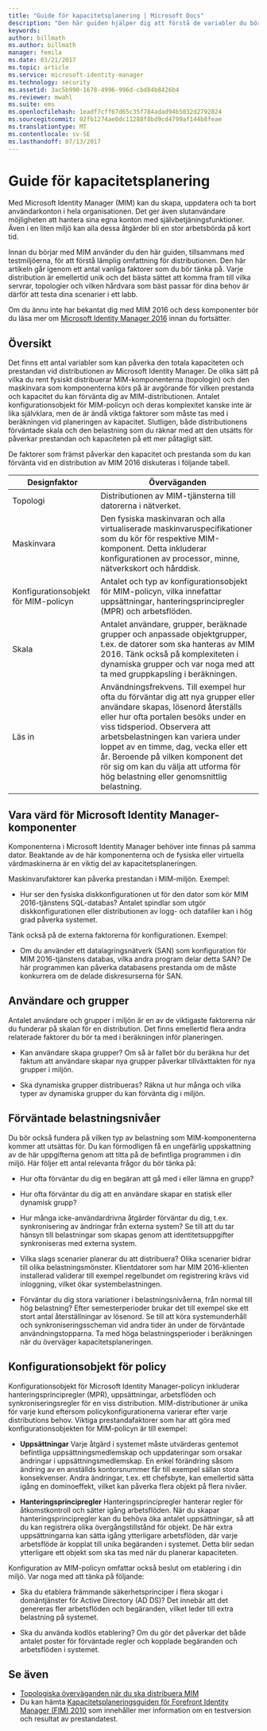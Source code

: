 ```yaml
---
title: "Guide för kapacitetsplanering | Microsoft Docs"
description: "Den här guiden hjälper dig att förstå de variabler du bör tänka på innan du distribuerar MIM 2016, inklusive belastningsnivåer och policybeslut."
keywords: 
author: billmath
ms.author: billmath
manager: femila
ms.date: 03/21/2017
ms.topic: article
ms.service: microsoft-identity-manager
ms.technology: security
ms.assetid: 3ac5b990-1678-4996-996d-cbd84b8426b4
ms.reviewer: mwahl
ms.suite: ems
ms.openlocfilehash: 1eadf7cff67d65c35f784adad94b5032d2792824
ms.sourcegitcommit: 02fb1274ae0dc11288f8bd9cd4799af144b8feae
ms.translationtype: MT
ms.contentlocale: sv-SE
ms.lasthandoff: 07/13/2017
---
```

# Guide för kapacitetsplanering
<a id="capacity-planning-guide" class="xliff"></a>

Med Microsoft Identity Manager (MIM) kan du skapa, uppdatera och ta bort användarkonton i hela organisationen. Det ger även slutanvändare möjligheten att hantera sina egna konton med självbetjäningsfunktioner. Även i en liten miljö kan alla dessa åtgärder bli en stor arbetsbörda på kort tid.

Innan du börjar med MIM använder du den här guiden, tillsammans med testmiljöerna, för att förstå lämplig omfattning för distributionen. Den här artikeln går igenom ett antal vanliga faktorer som du bör tänka på. Varje distribution är emellertid unik och det bästa sättet att komma fram till vilka servrar, topologier och vilken hårdvara som bäst passar för dina behov är därför att testa dina scenarier i ett labb.

Om du ännu inte har bekantat dig med MIM 2016 och dess komponenter bör du läsa mer om  [Microsoft Identity Manager 2016](microsoft-identity-manager-2016.md) innan du fortsätter.

## Översikt
<a id="overview" class="xliff"></a>
Det finns ett antal variabler som kan påverka den totala kapaciteten och prestandan vid distributionen av Microsoft Identity Manager. De olika sätt på vilka du rent fysiskt distribuerar MIM-komponenterna (topologin) och den maskinvara som komponenterna körs på är avgörande för vilken prestanda och kapacitet du kan förvänta dig av MIM-distributionen. Antalet konfigurationsobjekt för MIM-policyn och deras komplexitet kanske inte är lika självklara, men de är ändå viktiga faktorer som måste tas med i beräkningen vid planeringen av kapacitet. Slutligen, både distributionens  förväntade skala och den belastning som du räknar med att den utsätts för påverkar prestandan och kapaciteten på ett mer påtagligt sätt.

De faktorer som främst påverkar den kapacitet och prestanda som du kan förvänta vid en distribution av MIM 2016 diskuteras i följande tabell.

| Designfaktor | Överväganden |
| ------------- | -------------- |
| Topologi | Distributionen av MIM-tjänsterna till datorerna i nätverket. |
| Maskinvara | Den fysiska maskinvaran och alla virtualiserade maskinvaruspecifikationer som du kör för respektive MIM-komponent. Detta inkluderar konfigurationen av processor, minne, nätverkskort och hårddisk. |
| Konfigurationsobjekt för MIM-policyn | Antalet och typ av konfigurationsobjekt för MIM-policyn, vilka innefattar uppsättningar, hanteringsprincipregler (MPR) och arbetsflöden. |
| Skala | Antalet användare, grupper, beräknade grupper och anpassade objektgrupper, t.ex. de datorer som ska hanteras av MIM 2016. Tänk också på komplexiteten i dynamiska grupper och var noga med att ta med gruppkapsling i beräkningen. |
| Läs in | Användningsfrekvens. Till exempel hur ofta du förväntar dig att nya grupper eller användare skapas, lösenord återställs eller hur ofta portalen besöks under en viss tidsperiod. Observera att arbetsbelastningen kan variera under loppet av en timme, dag, vecka eller ett år. Beroende på vilken komponent det rör sig om kan du välja att utforma för hög belastning eller genomsnittlig belastning. |


## Vara värd för Microsoft Identity Manager-komponenter
<a id="hosting-microsoft-identity-manager-components" class="xliff"></a>

Komponenterna i Microsoft Identity Manager behöver inte finnas på samma dator. Beaktande av de här komponenterna och de fysiska eller virtuella värdmaskinerna är en viktig del av kapacitetsplaneringen.

Maskinvarufaktorer kan påverka prestandan i MIM-miljön. Exempel:
- Hur ser den fysiska diskkonfigurationen ut för den dator som kör MIM 2016-tjänstens SQL-databas? Antalet spindlar som utgör diskkonfigurationen eller distributionen av logg- och datafiler kan i hög grad påverka systemet.

Tänk också på de externa faktorerna för konfigurationen. Exempel:
- Om du använder ett datalagringsnätverk (SAN) som konfiguration för MIM 2016-tjänstens databas, vilka andra program delar detta SAN? De här programmen kan påverka databasens prestanda om de måste konkurrera om de delade diskresurserna för SAN.


## Användare och grupper
<a id="users-and-groups" class="xliff"></a>
Antalet användare och grupper i miljön är en av de viktigaste faktorerna när du funderar på skalan för en distribution. Det finns emellertid flera andra relaterade faktorer du bör ta med i beräkningen inför planeringen.

- Kan användare skapa grupper? Om så är fallet bör du beräkna hur det faktum att användare skapar nya grupper påverkar tillväxttakten för nya grupper i miljön.

- Ska dynamiska grupper distribueras? Räkna ut hur många och vilka typer av dynamiska grupper du kan förvänta dig i miljön.


## Förväntade belastningsnivåer
<a id="expected-load-levels" class="xliff"></a>
Du bör också fundera på vilken typ av belastning som MIM-komponenterna kommer att utsättas för. Du kan förmodligen få en ungefärlig uppskattning av de här uppgifterna genom att titta på de befintliga programmen i din miljö. Här följer ett antal relevanta frågor du bör tänka på:

- Hur ofta förväntar du dig en begäran att gå med i eller lämna en grupp?

- Hur ofta förväntar du dig att en användare skapar en statisk eller dynamisk grupp?

- Hur många icke-användardrivna åtgärder förväntar du dig, t.ex. synkronisering av ändringar från externa system? Se till att du tar hänsyn till belastningar som skapas genom att identitetsuppgifter synkroniseras med externa system.

- Vilka slags scenarier planerar du att distribuera? Olika scenarier bidrar till olika belastningsmönster. Klientdatorer som har MIM 2016-klienten installerad validerar till exempel regelbundet om registrering krävs vid inloggning, vilket ökar systembelastningen.

- Förväntar du dig stora variationer i belastningsnivåerna, från normal till hög belastning? Efter semesterperioder brukar det till exempel ske ett stort antal återställningar av lösenord. Se till att köra systemunderhåll och synkroniseringsscheman vid andra tider än under de förväntade användningstopparna. Ta med höga belastningsperioder i beräkningen när du överväger kapacitetsplaneringen.


## Konfigurationsobjekt för policy
<a id="policy-configuration-objects" class="xliff"></a>

Konfigurationsobjekt för Microsoft Identity Manager-policyn inkluderar hanteringsprincipregler (MPR), uppsättningar, arbetsflöden och synkroniseringsregler för en viss distribution. MIM-distributioner är unika för varje kund eftersom policykonfigurationerna varierar efter varje distributions behov. Viktiga prestandafaktorer som har att göra med konfigurationsobjekten för MIM-policyn är till exempel:

- **Uppsättningar** Varje åtgärd i systemet måste utvärderas gentemot befintliga uppsättningsmedlemskap och uppdateringar som orsakar ändringar i uppsättningsmedlemskap. En enkel förändring såsom ändring av en anställds kontorsnummer får till exempel sällan stora konsekvenser. Andra ändringar, t.ex. ett chefsbyte, kan emellertid sätta igång en dominoeffekt, vilket kan påverka flera objekt på flera nivåer.

- **Hanteringsprincipregler** Hanteringsprincipregler hanterar regler för åtkomstkontroll och sätter igång arbetsflöden. När du skapar hanteringsprincipregler kan du behöva öka antalet uppsättningar, så att du kan registrera olika övergångstillstånd för objekt. De här extra uppsättningarna kan sätta igång ytterligare arbetsflöden, där varje arbetsflöde är kopplat till unika begäranden i systemet. Detta blir sedan ytterligare ett objekt som ska tas med när du planerar kapaciteten.

Konfiguration av MIM-policyn omfattar också beslut om etablering i din miljö. Var noga med att tänka på följande:

- Ska du etablera främmande säkerhetsprinciper i flera skogar i domäntjänster för Active Directory (AD DS)? Det innebär att det genereras fler arbetsflöden och begäranden, vilket leder till extra belastning på systemet.

- Ska du använda kodlös etablering? Om du gör det påverkar det både antalet poster för förväntade regler och kopplade begäranden och arbetsflöden i systemet.


## Se även
<a id="see-also" class="xliff"></a>
- [Topologiska överväganden när du ska distribuera MIM](topology-considerations.md)
- Du kan hämta [Kapacitetsplaneringsguiden för Forefront Identity Manager (FIM) 2010](http://go.microsoft.com/fwlink/?LinkId=200180) som innehåller mer information om en testversion och resultat av prestandatest.
